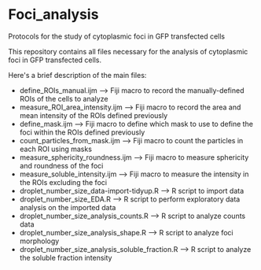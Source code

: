 # Foci_analysis
Protocols for the study of cytoplasmic foci in GFP transfected cells


This repository contains all files necessary for the analysis of cytoplasmic foci in GFP transfected cells.

Here's a brief description of the main files:

- define_ROIs_manual.ijm --> Fiji macro to record the manually-defined ROIs of the cells to analyze
- measure_ROI_area_intensity.ijm --> Fiji macro to record the area and mean intensity of the ROIs defined previously
- define_mask.ijm --> Fiji macro to define which mask to use to define the foci within the ROIs defined previously
- count_particles_from_mask.ijm --> Fiji macro to count the particles in each ROI using masks
- measure_sphericity_roundness.ijm --> Fiji macro to measure sphericity and roundness of the foci
- measure_soluble_intensity.ijm --> Fiji macro to measure the intensity in the ROIs excluding the foci
- droplet_number_size_data-import-tidyup.R --> R script to import data
- droplet_number_size_EDA.R --> R script to perform exploratory data analysis on the imported data
- droplet_number_size_analysis_counts.R --> R script to analyze counts data
- droplet_number_size_analysis_shape.R -->  R script to analyze foci morphology
- droplet_number_size_analysis_soluble_fraction.R -->  R script to analyze the soluble fraction intensity
